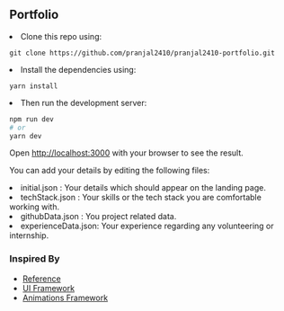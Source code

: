 ## Portfolio

<li>Clone this repo using:

```$xslt
git clone https://github.com/pranjal2410/pranjal2410-portfolio.git
```

<li>Install the dependencies using:

```$xslt
yarn install
```

<li>Then run the development server:

```bash
npm run dev
# or
yarn dev
```

Open [http://localhost:3000](http://localhost:3000) with your browser to see the result.

You can add your details by editing the following files:
<li>initial.json : Your details which should appear on the landing page.
<li>techStack.json : Your skills or the tech stack you are comfortable working with.
<li>githubData.json : You project related data.
<li>experienceData.json: Your experience regarding any volunteering or internship.


### Inspired By
- [Reference](https://github.com/kausko/Portfolio/)
- [UI Framework](https://material-ui.com/)
- [Animations Framework](https://www.framer.com/motion/)
